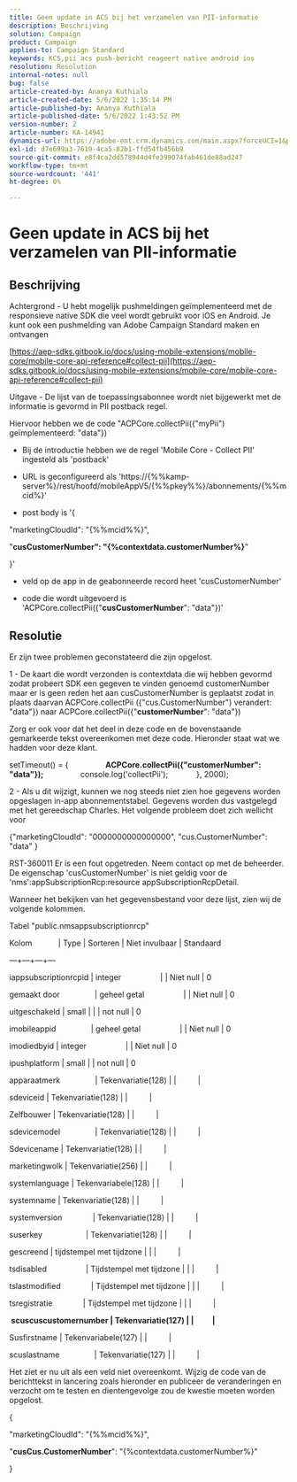 ```yaml
---
title: Geen update in ACS bij het verzamelen van PII-informatie
description: Beschrijving
solution: Campaign
product: Campaign
applies-to: Campaign Standard
keywords: KCS,pii acs push-bericht reageert native android ios
resolution: Resolution
internal-notes: null
bug: false
article-created-by: Ananya Kuthiala
article-created-date: 5/6/2022 1:35:14 PM
article-published-by: Ananya Kuthiala
article-published-date: 5/6/2022 1:43:52 PM
version-number: 2
article-number: KA-14941
dynamics-url: https://adobe-ent.crm.dynamics.com/main.aspx?forceUCI=1&pagetype=entityrecord&etn=knowledgearticle&id=f3b0bc5a-41cd-ec11-a7b5-0022480b639b
exl-id: d7e699a3-7619-4ca5-82b1-ffd54fb456b9
source-git-commit: e8f4ca2dd578944d4fe399074fab461de88ad247
workflow-type: tm+mt
source-wordcount: '441'
ht-degree: 0%

---
```


# Geen update in ACS bij het verzamelen van PII-informatie

## Beschrijving


Achtergrond - U hebt mogelijk pushmeldingen geïmplementeerd met de responsieve native SDK die veel wordt gebruikt voor iOS en Android. Je kunt ook een pushmelding van Adobe Campaign Standard maken en ontvangen

[https://aep-sdks.gitbook.io/docs/using-mobile-extensions/mobile-core/mobile-core-api-reference#collect-pii](https://aep-sdks.gitbook.io/docs/using-mobile-extensions/mobile-core/mobile-core-api-reference#collect-pii)



Uitgave - De lijst van de toepassingsabonnee wordt niet bijgewerkt met de informatie is gevormd in PII postback regel.

Hiervoor hebben we de code &quot;ACPCore.collectPii({&quot;myPii&quot;) geïmplementeerd: &quot;data&quot;})

- Bij de introductie hebben we de regel &#39;Mobile Core - Collect PII&#39; ingesteld als &#39;postback&#39;

- URL is geconfigureerd als &#39;https://{%%kamp-server%}/rest/hoofd/mobileAppV5/{%%pkey%%}/abonnements/{%%mcid%}&#39;

- post body is &#39;{

&quot;marketingCloudId&quot;: &quot;{%%mcid%%}&quot;,

&quot;<b>cusCustomerNumber&quot;: &quot;{%contextdata.customerNumber%}</b>&quot;

}&#39;

- veld op de app in de geabonneerde record heet &#39;cusCustomerNumber&#39;

- code die wordt uitgevoerd is &#39;ACPCore.collectPii({&quot;<b>cusCustomerNumber</b>&quot;: &quot;data&quot;})&#39;


## Resolutie


Er zijn twee problemen geconstateerd die zijn opgelost.



1 - De kaart die wordt verzonden is contextdata die wij hebben gevormd zodat probeert SDK een gegeven te vinden genoemd customerNumber maar er is geen reden het aan cusCustomerNumber is geplaatst zodat in plaats daarvan ACPCore.collectPii ({&quot;cus.CustomerNumber&quot;) verandert: &quot;data&quot;}) naar ACPCore.collectPii({&quot;<b>customerNumber</b>&quot;: &quot;data&quot;})

Zorg er ook voor dat het deel in deze code en de bovenstaande gemarkeerde tekst overeenkomen met deze code. Hieronder staat wat we hadden voor deze klant.

setTimeout() = {
                <b>ACPCore.collectPii({&quot;customerNumber&quot;: &quot;data&quot;});</b>
                console.log(&#39;collectPii&#39;);             }, 2000);



2 - Als u dit wijzigt, kunnen we nog steeds niet zien hoe gegevens worden opgeslagen in-app abonnementstabel. Gegevens worden dus vastgelegd met het gereedschap Charles. Het volgende probleem doet zich wellicht voor

{&quot;marketingCloudId&quot;: &quot;0000000000000000&quot;, &quot;cus.CustomerNumber&quot;: &quot;data&quot; }

RST-360011 Er is een fout opgetreden. Neem contact op met de beheerder.
De eigenschap &#39;cusCustomerNumber&#39; is niet geldig voor de &#39;nms&#39;:appSubscriptionRcp:resource appSubscriptionRcpDetail.

Wanneer het bekijken van het gegevensbestand voor deze lijst, zien wij de volgende kolommen.



Tabel &quot;public.nmsappsubscriptionrcp&quot;

Kolom            | Type | Sorteren | Niet invulbaar | Standaard

—+—+—+—

iappsubscriptionrcpid | integer                  | | Niet null | 0

gemaakt door                | geheel getal                  | | Niet null | 0

uitgeschakeld | small | | | not null | 0

imobileappid                | geheel getal                  | | Niet null | 0

imodiedbyid | integer                  | | Niet null | 0

ipushplatform | small | | not null | 0

apparaatmerk                | Tekenvariatie(128) | |          |

sdeviceid | Tekenvariatie(128) | |          |

Zelfbouwer | Tekenvariatie(128) | |          |

sdevicemodel                | Tekenvariatie(128) | |          |

Sdevicename | Tekenvariatie(128) | |          |

marketingwolk | Tekenvariatie(256) | |          |

systemlanguage | Tekenvariabele(128) | |          |

systemname | Tekenvariatie(128) | |          |

systemversion              | Tekenvariatie(128) | |          |

suserkey                    | Tekenvariatie(128) | |          |

gescreend | tijdstempel met tijdzone | | |          |

tsdisabled                  | Tijdstempel met tijdzone | | |          |

tslastmodified              | Tijdstempel met tijdzone | | |          |

tsregistratie              | Tijdstempel met tijdzone | | |          |

<b> scuscuscustomernumber | Tekenvariatie(127) | |          | </b>

Susfirstname | Tekenvariabele(127) | |          |

scuslastname                | Tekenvariatie(127) | |          |



Het ziet er nu uit als een veld niet overeenkomt. Wijzig de code van de berichttekst in lancering zoals hieronder en publiceer de veranderingen en verzocht om te testen en dientengevolge zou de kwestie moeten worden opgelost.

{

&quot;marketingCloudId&quot;: &quot;{%%mcid%%}&quot;,

&quot;<b>cusCus.CustomerNumber</b>&quot;: &quot;{%contextdata.customerNumber%}&quot;

}
